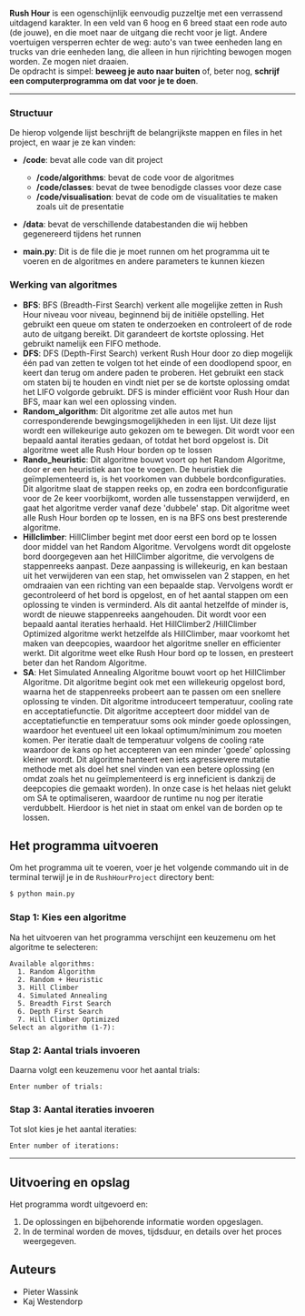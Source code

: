 **Rush Hour** is een ogenschijnlijk eenvoudig puzzeltje met een verrassend uitdagend karakter. In een veld van 6 hoog en 6 breed staat een rode auto (de jouwe), en die moet naar de uitgang die recht voor je ligt. Andere voertuigen versperren echter de weg: auto's van twee eenheden lang en trucks van drie eenheden lang, die alleen in hun rijrichting bewogen mogen worden. Ze mogen niet draaien.  
De opdracht is simpel: **beweeg je auto naar buiten** of, beter nog, **schrijf een computerprogramma om dat voor je te doen**.

---

### Structuur

De hierop volgende lijst beschrijft de belangrijkste mappen en files in het project, en waar je ze kan vinden:

- **/code**: bevat alle code van dit project
  - **/code/algorithms**: bevat de code voor de algoritmes
  - **/code/classes**: bevat de twee benodigde classes voor deze case
  - **/code/visualisation**: bevat de code om de visualitaties te maken zoals uit de presentatie
- **/data**: bevat de verschillende databestanden die wij hebben gegenereerd tijdens het runnen

- **main.py**: Dit is de file die je moet runnen om het programma uit te voeren en de algoritmes en andere parameters te kunnen kiezen

### Werking van algoritmes

- **BFS**: BFS (Breadth-First Search) verkent alle mogelijke zetten in Rush Hour niveau voor niveau, beginnend bij de initiële opstelling. Het gebruikt een queue om staten te onderzoeken en controleert of de rode auto de uitgang bereikt. Dit garandeert de kortste oplossing. Het gebruikt namelijk een FIFO methode.
- **DFS**: DFS (Depth-First Search) verkent Rush Hour door zo diep mogelijk één pad van zetten te volgen tot het einde of een doodlopend spoor, en keert dan terug om andere paden te proberen. Het gebruikt een stack om staten bij te houden en vindt niet per se de kortste oplossing omdat het LIFO volgorde gebruikt. DFS is minder efficiënt voor Rush Hour dan BFS, maar kan wel een oplossing vinden.
- **Random_algorithm**: Dit algoritme zet alle autos met hun corresponderende bewgingsmogelijkheden in een lijst. Uit deze lijst wordt een willekeurige auto gekozen om te bewegen. Dit wordt voor een bepaald aantal iteraties gedaan, of totdat het bord opgelost is. Dit algoritme weet alle Rush Hour borden op te lossen
- **Rando_heuristic**: Dit algoritme bouwt voort op het Random Algoritme, door er een heuristiek aan toe te voegen. De heuristiek die geïmplementeerd is, is het voorkomen van dubbele bordconfiguraties. Dit algoritme slaat de stappen reeks op, en zodra een bordconfiguratie voor de 2e keer voorbijkomt, worden alle tussenstappen verwijderd, en gaat het algoritme verder vanaf deze 'dubbele' stap. Dit algoritme weet alle Rush Hour borden op te lossen, en is na BFS ons best presterende algoritme.
- **Hillclimber**: HillClimber begint met door eerst een bord op te lossen door middel van het Random Algoritme. Vervolgens wordt dit opgeloste bord doorgegeven aan het HillClimber algoritme, die vervolgens de stappenreeks aanpast. Deze aanpassing is willekeurig, en kan bestaan uit het verwijderen van een stap, het omwisselen van 2 stappen, en het omdraaien van een richting van een bepaalde stap. Vervolgens wordt er gecontroleerd of het bord is opgelost, en of het aantal stappen om een oplossing te vinden is verminderd. Als dit aantal hetzelfde of minder is, wordt de nieuwe stappenreeks aangehouden. Dit wordt voor een bepaald aantal iteraties herhaald. Het HillClimber2 /HillClimber Optimized algoritme werkt hetzelfde als HillClimber, maar voorkomt het maken van deepcopies, waardoor het algoritme sneller en efficienter werkt. Dit algoritme weet elke Rush Hour bord op te lossen, en presteert beter dan het Random Algoritme.
- **SA**: Het Simulated Annealing Algoritme bouwt voort op het HillClimber Algoritme. Dit algoritme begint ook met een willekeurig opgelost bord, waarna het de stappenreeks probeert aan te passen om een snellere oplossing te vinden. Dit algoritme introduceert temperatuur, cooling rate en acceptatiefunctie. Dit algoritme accepteert door middel van de acceptatiefunctie en temperatuur soms ook minder goede oplossingen, waardoor het eventueel uit een lokaal optimum/minimum zou moeten komen. Per iteratie daalt de temperatuur volgens de cooling rate waardoor de kans op het accepteren van een minder 'goede' oplossing kleiner wordt. Dit algoritme hanteert een iets agressievere mutatie methode met als doel het snel vinden van een betere oplossing (en omdat zoals het nu geïmplementeerd is erg inneficient is dankzij de deepcopies die gemaakt worden). In onze case is het helaas niet gelukt om SA te optimaliseren, waardoor de runtime nu nog per iteratie verdubbelt. Hierdoor is het niet in staat om enkel van de borden op te lossen.

## Het programma uitvoeren

Om het programma uit te voeren, voer je het volgende commando uit in de terminal terwijl je in de `RushHourProject` directory bent:

```bash
$ python main.py
```

### Stap 1: Kies een algoritme

Na het uitvoeren van het programma verschijnt een keuzemenu om het algoritme te selecteren:

```plaintext
Available algorithms:
  1. Random Algorithm
  2. Random + Heuristic
  3. Hill Climber
  4. Simulated Annealing
  5. Breadth First Search
  6. Depth First Search
  7. Hill Climber Optimized
Select an algorithm (1-7):
```

### Stap 2: Aantal trials invoeren

Daarna volgt een keuzemenu voor het aantal trials:

```plaintext
Enter number of trials:
```

### Stap 3: Aantal iteraties invoeren

Tot slot kies je het aantal iteraties:

```plaintext
Enter number of iterations:
```

---

## Uitvoering en opslag

Het programma wordt uitgevoerd en:

1. De oplossingen en bijbehorende informatie worden opgeslagen.
2. In de terminal worden de moves, tijdsduur, en details over het proces weergegeven.


## Auteurs
- Pieter Wassink
- Kaj Westendorp